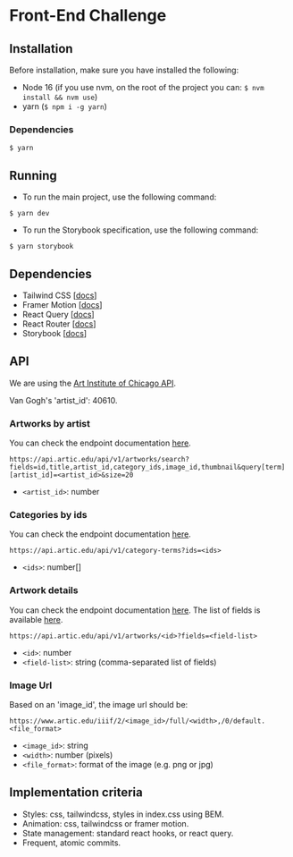 # Front-End Challenge

## Installation

Before installation, make sure you have installed the following:

- Node 16 (if you use nvm, on the root of the project you can: `$ nvm install && nvm use`)
- yarn (`$ npm i -g yarn`)

### Dependencies

```shell
$ yarn
```

## Running

- To run the main project, use the following command:

```shell
$ yarn dev
```

- To run the Storybook specification, use the following command:

```shell
$ yarn storybook
```

## Dependencies

- Tailwind CSS [[docs](https://tailwindcss.com/docs/installation)]
- Framer Motion [[docs](https://www.framer.com/docs/)]
- React Query [[docs](https://tanstack.com/query/v4/docs/overview)]
- React Router [[docs](https://reactrouter.com/en/6.4.3)]
- Storybook [[docs](https://storybook.js.org/docs/react/get-started/introduction)]

## API

We are using the [Art Institute of Chicago API](https://api.artic.edu/docs/#introduction).

Van Gogh's 'artist_id': 40610.

### Artworks by artist

You can check the endpoint documentation [here](https://api.artic.edu/docs/#get-artworks-search).

```
https://api.artic.edu/api/v1/artworks/search?fields=id,title,artist_id,category_ids,image_id,thumbnail&query[term][artist_id]=<artist_id>&size=20
```

- `<artist_id>`: number

### Categories by ids

You can check the endpoint documentation [here](https://api.artic.edu/docs/#category-terms).

```
https://api.artic.edu/api/v1/category-terms?ids=<ids>
```

- `<ids>`: number[]

### Artwork details

You can check the endpoint documentation [here](https://api.artic.edu/docs/#get-artworks-id).
The list of fields is available [here](https://api.artic.edu/docs/#artworks-2).

```
https://api.artic.edu/api/v1/artworks/<id>?fields=<field-list>
```

- `<id>`: number
- `<field-list>`: string (comma-separated list of fields)

### Image Url

Based on an 'image_id', the image url should be:

```
https://www.artic.edu/iiif/2/<image_id>/full/<width>,/0/default.<file_format>
```

- `<image_id>`: string
- `<width>`: number (pixels)
- `<file_format>`: format of the image (e.g. png or jpg)

## Implementation criteria

- Styles: css, tailwindcss, styles in index.css using BEM.
- Animation: css, tailwindcss or framer motion.
- State management: standard react hooks, or react query.
- Frequent, atomic commits.
